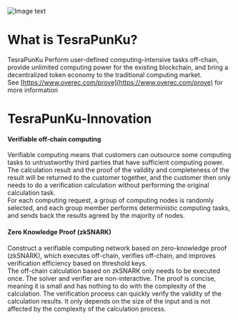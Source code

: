 ![Image text](https://github.com/TesraSupernet/TesraPunKu/blob/main/logo.png)

What is TesraPunKu?
=====================================
TesraPunKu Perform user-defined computing-intensive tasks off-chain, provide unlimited computing power for the existing blockchain, and bring a decentralized token economy to the traditional computing market.<br/>
See [https://www.overec.com/prove](https://www.overec.com/prove) for more information

TesraPunKu-Innovation
=====================================
#### Verifiable off-chain computing

Verifiable computing means that customers can outsource some computing tasks to untrustworthy third parties that have sufficient computing power. The calculation result and the proof of the validity and completeness of the result will be returned to the customer together, and the customer then only needs to do a verification calculation without performing the original calculation task.<br/>
For each computing request, a group of computing nodes is randomly selected, and each group member performs deterministic computing tasks, and sends back the results agreed by the majority of nodes.<br/>

#### Zero Knowledge Proof (zkSNARK)

Construct a verifiable computing network based on zero-knowledge proof (zkSNARK), which executes off-chain, verifies off-chain, and improves verification efficiency based on threshold keys.<br/>
The off-chain calculation based on zkSNARK only needs to be executed once. The solver and verifier are non-interactive. The proof is concise, meaning it is small and has nothing to do with the complexity of the calculation. The verification process can quickly verify the validity of the calculation results. It only depends on the size of the input and is not affected by the complexity of the calculation process.<br/>
